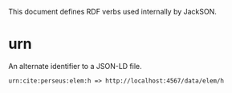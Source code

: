 This document defines RDF verbs used internally by JackSON.

# urn
An alternate identifier to a JSON-LD file.  

	urn:cite:perseus:elem:h => http://localhost:4567/data/elem/h

